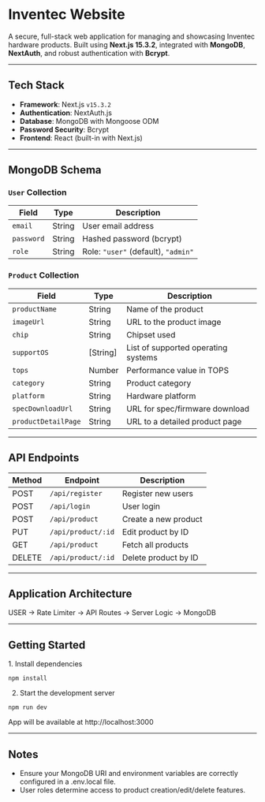 # Inventec Website

A secure, full-stack web application for managing and showcasing Inventec hardware products. Built using **Next.js 15.3.2**, integrated with **MongoDB**, **NextAuth**, and robust authentication with **Bcrypt**.

---

## Tech Stack

- **Framework**: Next.js `v15.3.2`
- **Authentication**: NextAuth.js
- **Database**: MongoDB with Mongoose ODM
- **Password Security**: Bcrypt
- **Frontend**: React (built-in with Next.js)

---

## MongoDB Schema

### `User` Collection
| Field     | Type   | Description                |
|-----------|--------|----------------------------|
| `email`   | String | User email address         |
| `password`| String | Hashed password (bcrypt)   |
| `role`    | String | Role: `"user"` (default), `"admin"` |

### `Product` Collection
| Field               | Type     | Description                           |
|---------------------|----------|---------------------------------------|
| `productName`       | String   | Name of the product                   |
| `imageUrl`          | String   | URL to the product image              |
| `chip`              | String   | Chipset used                          |
| `supportOS`         | [String] | List of supported operating systems   |
| `tops`              | Number   | Performance value in TOPS             |
| `category`          | String   | Product category                      |
| `platform`          | String   | Hardware platform                     |
| `specDownloadUrl`   | String   | URL for spec/firmware download        |
| `productDetailPage` | String   | URL to a detailed product page        |

---

## API Endpoints

| Method | Endpoint           | Description              |
|--------|--------------------|--------------------------|
| POST   | `/api/register`    | Register new users       |
| POST   | `/api/login`       | User login               |
| POST   | `/api/product`    | Create a new product     |
| PUT    | `/api/product/:id`| Edit product by ID       |
| GET    | `/api/product`    | Fetch all products       |
| DELETE | `/api/product/:id`| Delete product by ID     |

---

## Application Architecture
USER → Rate Limiter → API Routes → Server Logic → MongoDB

---

## Getting Started
1️. Install dependencies
```
npm install
```
2. Start the development server
```
npm run dev
```
App will be available at http://localhost:3000

---

## Notes
* Ensure your MongoDB URI and environment variables are correctly configured in a .env.local file.
* User roles determine access to product creation/edit/delete features.
